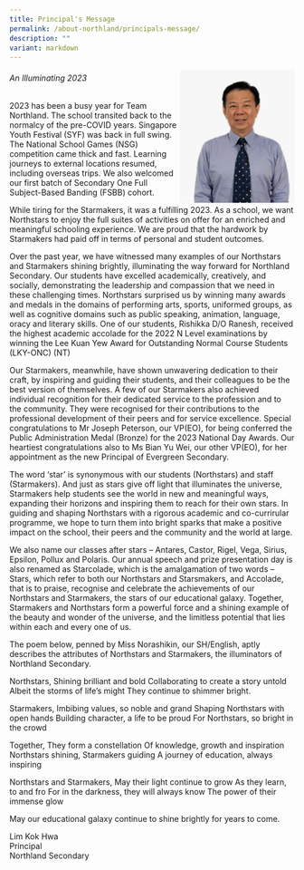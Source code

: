 ```yaml
---
title: Principal's Message
permalink: /about-northland/principals-message/
description: ""
variant: markdown
---
```


<img style="width: 40%;" src="/images/principal 2023.jpeg" align="right">

###### An Illuminating 2023
2023 has been a busy year for Team Northland. The school transited back to the normalcy of the pre-COVID years. Singapore Youth Festival (SYF) was back in full swing. The National School Games (NSG) competition came thick and fast. Learning journeys to external locations resumed, including overseas trips. We also welcomed our first batch of Secondary One Full Subject-Based Banding (FSBB) cohort. 

While tiring for the Starmakers, it was a fulfilling 2023. As a school, we want Northstars to enjoy the full suites of activities on offer for an enriched and meaningful schooling experience. We are proud that the hardwork by Starmakers had paid off in terms of personal and student outcomes. 

Over the past year, we have witnessed many examples of our Northstars and Starmakers shining brightly, illuminating the way forward for Northland Secondary. Our students have excelled academically, creatively, and socially, demonstrating the leadership and compassion that we need in these challenging times. Northstars surprised us by winning many awards and medals in the domains of performing arts, sports, uniformed groups, as well as cognitive domains such as public speaking, animation, language, oracy and literary skills. One of our students, Rishikka D/O Ranesh, received the highest academic accolade for the 2022 N Level examinations by winning the Lee Kuan Yew Award for Outstanding Normal Course Students (LKY-ONC) (NT)

Our Starmakers, meanwhile, have shown unwavering dedication to their craft, by inspiring and guiding their students, and their colleagues to be the best version of themselves. A few of our Starmakers also achieved individual recognition for their dedicated service to the profession and to the community. They were recognised for their contributions to the professional development of their peers and for service excellence. Special congratulations to Mr Joseph Peterson, our VP(EO), for being conferred the Public Administration Medal (Bronze) for the 2023 National Day Awards. Our heartiest congratulations also to Ms Bian Yu Wei, our other VP(EO), for her appointment as the new Principal of Evergreen Secondary. 

The word ‘star’ is synonymous with our students (Northstars) and staff (Starmakers). And just as stars give off light that illuminates the universe, Starmakers help students see the world in new and meaningful ways, expanding their horizons and inspiring them to reach for their own stars. In guiding and shaping Northstars with a rigorous academic and co-currirular programme, we hope to turn them into bright sparks that make a positive impact on the school, their peers and the community and the world at large. 

We also name our classes after stars – Antares, Castor, Rigel, Vega, Sirius, Epsilon, Pollux and Polaris. Our annual speech and prize presentation day is also renamed as Starcolade, which is the amalgamation of two words – Stars, which refer to both our Northstars and Starsmakers, and Accolade, that is to praise, recognise and celebrate the achievements of our Northstars and Starmakers, the stars of our educational galaxy. Together, Starmakers and Northstars form a powerful force and a shining example of the beauty and wonder of the universe, and the limitless potential that lies within each and every one of us.

The poem below, penned by Miss Norashikin, our SH/English, aptly describes the attributes of Northstars and Starmakers, the illuminators of Northland Secondary.

Northstars,
Shining brilliant and bold
Collaborating to create a story untold
Albeit the storms of life’s might
They continue to shimmer bright.

Starmakers,
Imbibing values, so noble and grand
Shaping Northstars with open hands
Building character, a life to be proud
For Northstars, so bright in the crowd

Together, 
They form a constellation
Of knowledge, growth and inspiration
Northstars shining, Starmakers guiding
A journey of education, always inspiring

Northstars and Starmakers,
May their light continue to grow
As they learn, to and fro
For in the darkness, they will always know
The power of their immense glow

May our educational galaxy continue to shine brightly for years to come.

<p>Lim Kok Hwa<br>Principal<br>Northland Secondary</p>